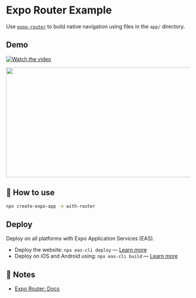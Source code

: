 # Expo Router Example

Use [`expo-router`](https://docs.expo.dev/router/introduction/) to build native navigation using files in the `app/` directory.

## Demo
[![Watch the video](https://img.youtube.com/vi/7h0dEJUclzk/hqdefault.jpg)](https://www.youtube.com/embed/7h0dEJUclzk)

[<img src="https://img.youtube.com/vi/7h0dEJUclzk/hqdefault.jpg" width="600" height="300"
/>](https://www.youtube.com/shorts/7h0dEJUclzk)

## 🚀 How to use

```sh
npx create-expo-app -e with-router
```

## Deploy

Deploy on all platforms with Expo Application Services (EAS).

- Deploy the website: `npx eas-cli deploy` — [Learn more](https://docs.expo.dev/eas/hosting/get-started/)
- Deploy on iOS and Android using: `npx eas-cli build` — [Learn more](https://expo.dev/eas)

## 📝 Notes

- [Expo Router: Docs](https://docs.expo.dev/router/introduction/)
